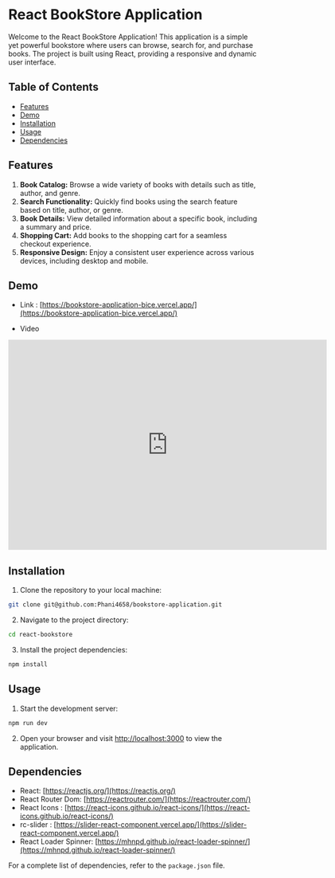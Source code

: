 # React BookStore Application

Welcome to the React BookStore Application! This application is a simple yet powerful bookstore where users can browse, search for, and purchase books. The project is built using React, providing a responsive and dynamic user interface.

## Table of Contents

- [Features](#features)
- [Demo](#demo)
- [Installation](#installation)
- [Usage](#usage)
- [Dependencies](#dependencies)

## Features

1. **Book Catalog:** Browse a wide variety of books with details such as title, author, and genre.
2. **Search Functionality:** Quickly find books using the search feature based on title, author, or genre.
3. **Book Details:** View detailed information about a specific book, including a summary and price.
4. **Shopping Cart:** Add books to the shopping cart for a seamless checkout experience.
5. **Responsive Design:** Enjoy a consistent user experience across various devices, including desktop and mobile.

## Demo

- Link : [https://bookstore-application-bice.vercel.app/](https://bookstore-application-bice.vercel.app/)

- Video
<iframe width="640" height="422" src="https://www.loom.com/embed/180d065a96ec4c75b0b044c16e751cb6?sid=6573d1e2-3b3a-4a2f-8ef6-203fc181f8d6" frameborder="0" webkitallowfullscreen mozallowfullscreen allowfullscreen></iframe>

## Installation

1. Clone the repository to your local machine:

```bash
git clone git@github.com:Phani4658/bookstore-application.git
```

2. Navigate to the project directory:

```bash
cd react-bookstore
```

3. Install the project dependencies:

```bash
npm install
```

## Usage

1. Start the development server:

```bash
npm run dev
```

2. Open your browser and visit [http://localhost:3000](http://localhost:3000) to view the application.

## Dependencies

- React: [https://reactjs.org/](https://reactjs.org/)
- React Router Dom: [https://reactrouter.com/](https://reactrouter.com/)
- React Icons : [https://react-icons.github.io/react-icons/](https://react-icons.github.io/react-icons/)
- rc-slider : [https://slider-react-component.vercel.app/](https://slider-react-component.vercel.app/)
- React Loader Spinner: [https://mhnpd.github.io/react-loader-spinner/](https://mhnpd.github.io/react-loader-spinner/)

For a complete list of dependencies, refer to the `package.json` file.
